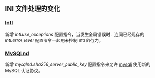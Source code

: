 INI 文件处理的变化
------------------

### <a href="/book/intl.html" class="link">Intl</a>

新增 *intl.use\_exceptions* 配置指令，当发生全局错误时，连同已经现存的
*intl.error\_level* 配置指令一起用来控制 intl 的行为。

### <a href="/set/mysqlinfo.html#Mysqlnd" class="link">MySQLnd</a>

新增 *mysqlnd.sha256\_server\_public\_key* 配置指令来允许
<a href="/set/mysqlinfo.html#Mysqli" class="link">mysqli</a>
使用新的MySQL 认证协议。
